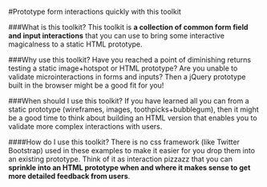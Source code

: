 #Prototype form interactions quickly with this toolkit

###What is this toolkit?
This toolkit is **a collection of common form field and input interactions** that you can use to bring some interactive magicalness to a static HTML prototype. 

###Why use this toolkit?
Have you reached a point of diminishing returns testing a static image+hotspot or HTML prototype? Are you unable to validate microinteractions in forms and inputs? Then a jQuery prototype built in the browser might be a good fit for you!

###When should I use this toolkit?
If you have learned all you can from a static prototype (wireframes, images, toothpicks+bubblegum), then it might be a good time to think about building an HTML version that enables you to validate more complex interactions with users.

####How do I use this toolkit?
There is no css framework (like Twitter Bootstrap) used in these examples to make it easier for you drop them into an existing prototype. Think of it as interaction pizzazz that you can **sprinkle into an HTML prototype when and where it makes sense to get more detailed feedback from users**.